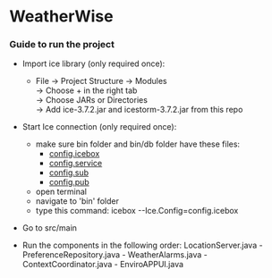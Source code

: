 # WeatherWise

### Guide to run the project
- Import ice library (only required once):
  - File -> Project Structure -> Modules </br>
    -> Choose + in the right tab </br>
    -> Choose JARs or Directories </br>
    -> Add ice-3.7.2.jar and icestorm-3.7.2.jar from this repo

- Start Ice connection (only required once):
  - make sure bin folder and bin/db folder have these files:
    - [config.icebox](bin%2Fconfig.icebox)
    - [config.service](bin%2Fconfig.service)
    - [config.sub](bin%2Fconfig.sub)
    - [config.pub](bin%2Fconfig.pub)
  - open terminal
  - navigate to 'bin' folder
  - type this command: icebox --Ice.Config=config.icebox

- Go to src/main

- Run the components in the following order:
  LocationServer.java - PreferenceRepository.java - WeatherAlarms.java - ContextCoordinator.java -
  EnviroAPPUI.java